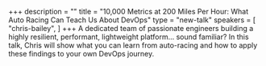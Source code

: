 +++
description = ""
title = "10,000 Metrics at 200 Miles Per Hour: What Auto Racing Can Teach Us About DevOps"
type = "new-talk"
speakers = [
        "chris-bailey",
]
+++
A dedicated team of passionate engineers building a highly resilient, performant, lightweight platform... sound familiar? In this talk, Chris will show what you can learn from auto-racing and how to apply these findings to your own DevOps journey.